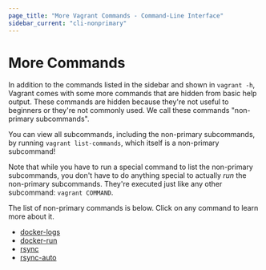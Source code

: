 ```yaml
---
page_title: "More Vagrant Commands - Command-Line Interface"
sidebar_current: "cli-nonprimary"
---
```


# More Commands

In addition to the commands listed in the sidebar and shown in `vagrant -h`,
Vagrant comes with some more commands that are hidden from basic help output.
These commands are hidden because they're not useful to beginners or they're
not commonly used. We call these commands "non-primary subcommands".

You can view all subcommands, including the non-primary subcommands,
by running `vagrant list-commands`, which itself is a non-primary subcommand!

Note that while you have to run a special command to list the non-primary
subcommands, you don't have to do anything special to actually _run_ the
non-primary subcommands. They're executed just like any other subcommand:
`vagrant COMMAND`.

The list of non-primary commands is below. Click on any command to learn
more about it.

* [docker-logs](/v2/docker/commands.html)
* [docker-run](/v2/docker/commands.html)
* [rsync](/v2/cli/rsync.html)
* [rsync-auto](/v2/cli/rsync-auto.html)
